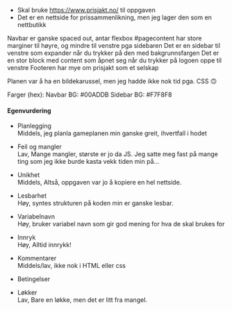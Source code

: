 * Skal bruke https://www.prisjakt.no/ til oppgaven
* Det er en nettside for prissammenlikning, men jeg lager den som en nettbutikk


Navbar er ganske spaced out, antar flexbox
#pagecontent har store marginer til høyre, og mindre til venstre pga sidebaren
Det er en sidebar til venstre som expander når du trykker på den med bakgrunnsfargen 
Det er en stor block med content som åpnet seg når du trykker på logoen oppe til venstre
Footeren har mye om prisjakt som et selskap


Planen var å ha en bildekarussel, men jeg hadde ikke nok tid pga. CSS 🙃

Farger (hex):
Navbar BG: #00ADDB
Sidebar BG: #F7F8F8



#### Egenvurdering

* Planlegging  
    Middels, jeg planla gameplanen min ganske greit, ihvertfall i hodet  
* Feil og mangler  
    Lav, Mange mangler, største er jo da JS. Jeg satte meg fast på mange ting som jeg ikke burde kasta vekk tiden min på...  
* Unikhet  
    Middels, Altså, oppgaven var jo å kopiere en hel nettside.  
* Lesbarhet  
    Høy, syntes strukturen på koden min er ganske lesbar.
* Variabelnavn  
    Høy, bruker variabel navn som gir god mening for hva de skal brukes for
* Innryk  
    Høy, Alltid innrykk!
* Kommentarer  
    Middels/lav, ikke nok i HTML eller css
* Betingelser  
    
* Løkker  
    Lav, Bare en løkke, men det er litt fra mangel.